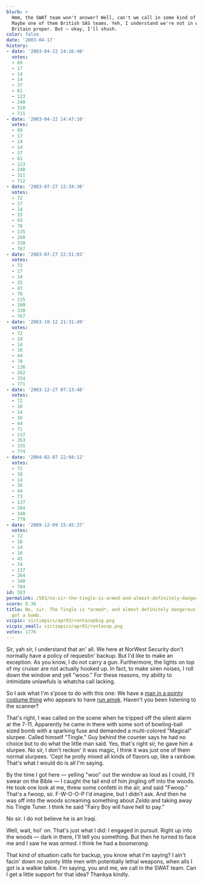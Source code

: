 ```yaml
---
blurb: >
  Hmm, the SWAT team won't answer? Well, can't we call in some kind of Special Forces?
  Maybe one of them British SAS teams. Yeh, I understand we're not in what you'd call
  Britain proper. But — okay, I'll shush.
color: false
date: '2003-04-17'
history:
- date: '2003-04-22 14:16:40'
  votes:
  - 69
  - 17
  - 14
  - 14
  - 37
  - 61
  - 123
  - 240
  - 310
  - 711
- date: '2003-04-22 14:47:10'
  votes:
  - 69
  - 17
  - 14
  - 14
  - 37
  - 61
  - 123
  - 240
  - 311
  - 712
- date: '2003-07-27 12:34:30'
  votes:
  - 72
  - 17
  - 14
  - 15
  - 43
  - 70
  - 135
  - 260
  - 330
  - 767
- date: '2003-07-27 22:51:03'
  votes:
  - 72
  - 17
  - 14
  - 15
  - 43
  - 70
  - 135
  - 260
  - 330
  - 767
- date: '2003-10-12 21:31:49'
  votes:
  - 72
  - 18
  - 14
  - 16
  - 44
  - 70
  - 136
  - 262
  - 334
  - 771
- date: '2003-12-27 07:13:48'
  votes:
  - 72
  - 18
  - 14
  - 16
  - 44
  - 71
  - 137
  - 263
  - 335
  - 774
- date: '2004-02-07 22:04:12'
  votes:
  - 72
  - 18
  - 14
  - 16
  - 44
  - 73
  - 137
  - 264
  - 340
  - 779
- date: '2009-12-09 15:45:37'
  votes:
  - 72
  - 18
  - 14
  - 16
  - 45
  - 74
  - 137
  - 264
  - 340
  - 784
id: 583
permalink: /583/no-sir-the-tingle-is-armed-and-almost-definitely-dangerous-i-think-hes-got-a-bomb/
score: 8.36
title: No, sir. The Tingle is *armed*, and almost definitely dangerous. I think he's
  got a bomb.
vicpic: victimpics/apr03/rentacopbig.png
vicpic_small: victimpics/apr03/rentacop.png
votes: 1776
---
```


Sir, yah sir, I understand that an' all. We here at NorWest Security
don't normally have a policy of requestin' backup. But I'd like to make
an exception. As you know, I do not carry a gun. Furthermore, the lights
on top of my cruiser are not actually hooked up. In fact, to make siren
noises, I roll down the window and yell "wooo." For these reasons, my
ability to intimidate unlawfuls is whatcha call lacking.

So I ask what I'm s'pose to do with this one: We have a [man in a pointy
costume thing](@/victim/581.md) who appears to have [run
amok](@/victim/582.md). Haven't you been listening to the scanner?

That's right, I was called on the scene when he tripped off the silent
alarm at the 7-11. Apparently he came in there with some sort of
bowling-ball sized bomb with a sparking fuse and demanded a
multi-colored "Magical" slurpee. Called himself "Tingle." Guy behind the
counter says he had no choice but to do what the little man said. Yes,
that's right sir, he gave him a slurpee. No sir, I don't reckon' it was
magic, I think it was just one of them normal slurpees. 'Cept he prolly
mixed all kinds of flavors up, like a rainbow. That's what I would do is
all I'm saying.

By the time I got here — yelling "woo" out the window as loud as I
could, I'll swear on the Bible — I caught the tail end of him jingling
off into the woods. He took one look at me, threw some confetti in the
air, and said "Fwoop." That's a fwoop, sir. F-W-O-O-P I'd imagine, but I
didn't ask. And then he was off into the woods screaming something about
*Zelda* and taking away his Tingle Tuner. I think he said "Fairy Boy
will have hell to pay."

No sir. I do not believe he is an Iraqi.

Well, wait, hol' on. That's just what I did: I engaged in pursuit. Right
up into the woods — dark in there, I'll tell you something. But then he
turned to face me and I saw he was *armed*. I think he had a
*boomerang*.

That kind of situation calls for backup, you know what I'm saying? I
ain't facin' down no pointy little men with potentially lethal weapons,
when alls I got is a walkie talkie. I'm saying, you and me, we call in
the SWAT team. Can I get a little support for that idea? Thankya kindly.